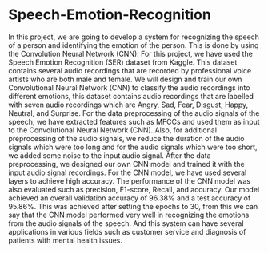 # Speech-Emotion-Recognition

In this project, we are going to develop a system for recognizing the speech of a person and identifying the emotion of the person. This is done by using the Convolution Neural Network (CNN). For this project, we have used the Speech Emotion Recognition (SER) dataset from Kaggle. This dataset contains several audio recordings that are recorded by professional voice artists who are both male and female. We will design and train our own Convolutional Neural Network (CNN) to classify the audio recordings into different emotions, this dataset contains audio recordings that are labelled with seven audio recordings which are Angry, Sad, Fear, Disgust, Happy, Neutral, and Surprise. For the data preprocessing of the audio signals of the speech, we have extracted features such as MFCCs and used them as input to the Convolutional Neural Network (CNN). Also, for additional preprocessing of the audio signals, we reduce the duration of the audio signals which were too long and for the audio signals which were too short, we added some noise to the input audio signal.
After the data preprocessing, we designed our own CNN model and trained it with the input audio signal recordings. For the CNN model, we have used several layers to achieve high accuracy. The performance of the CNN model was also evaluated such as precision, F1-score, Recall, and accuracy. Our model achieved an overall validation accuracy of 96.38% and a test accuracy of 95.86%. This was achieved after setting the epochs to 30, from this we can say that the CNN model performed very well in recognizing the emotions from the audio signals of the speech. And this system can have several applications in various fields such as customer service and diagnosis of patients with mental health issues.
